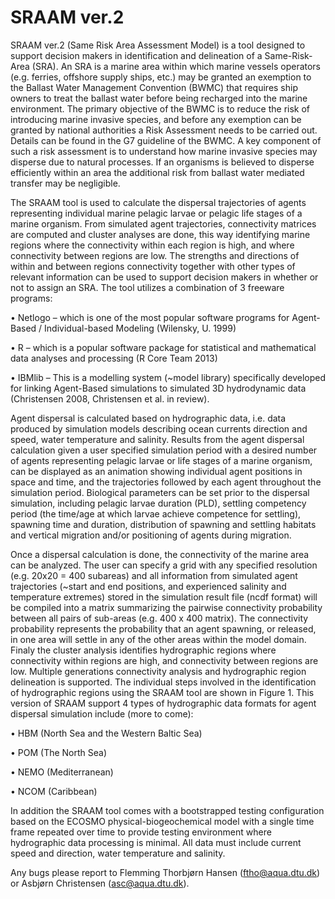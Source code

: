 # SRAAM ver.2

SRAAM ver.2 (Same Risk Area Assessment Model) is a tool designed to support decision makers in identification and delineation of a Same-Risk-Area (SRA). An SRA is a marine area within which marine vessels operators (e.g. ferries, offshore supply ships, etc.) may be granted an exemption to the Ballast Water Management Convention (BWMC) that requires ship owners to treat the ballast water before being recharged into the marine environment. The primary objective of the BWMC is to reduce the risk of introducing marine invasive species, and before any exemption can be granted by national authorities a Risk Assessment needs to be carried out. Details can be found in the G7 guideline of the BWMC. A key component of such a risk assessment is to understand how marine invasive species may disperse due to natural processes. If an organisms is believed to disperse efficiently within an area the additional risk from ballast water mediated transfer may be negligible.

The SRAAM tool is used to calculate the dispersal trajectories of agents representing individual marine pelagic larvae or pelagic life stages of a marine organism. From simulated agent trajectories, connectivity matrices are computed and cluster analyses are done, this way identifying marine regions where the connectivity within each region is high, and where connectivity between regions are low. The strengths and directions of within and between regions connectivity together with other types of relevant information can be used to support decision makers in whether or not to assign an SRA.
The tool utilizes a combination of 3 freeware programs:

•	Netlogo – which is one of the most popular software programs for Agent-Based / Individual-based Modeling (Wilensky, U. 1999)

•	R – which is a popular software package for statistical and mathematical data analyses and processing (R Core Team 2013)

•	IBMlib – This is a modelling system (~model library) specifically developed for linking Agent-Based simulations to simulated 3D    hydrodynamic data (Christensen 2008, Christensen et al. in review).
 
Agent dispersal is calculated based on hydrographic data, i.e. data produced by simulation models describing ocean currents direction and speed, water temperature and salinity. Results from the agent dispersal calculation given a user specified simulation period with a desired number of agents representing pelagic larvae or life stages of a marine organism, can be displayed as an animation showing individual agent positions in space and time, and the trajectories followed by each agent throughout the simulation period. Biological parameters can be set prior to the dispersal simulation, including pelagic larvae duration (PLD), settling competency period (the time/age at which larvae achieve competence for settling), spawning time and duration, distribution of spawning and settling habitats and vertical migration and/or positioning of agents during migration.

Once a dispersal calculation is done, the connectivity of the marine area can be analyzed. The user can specify a grid with any specified resolution (e.g. 20x20 = 400 subareas) and all information from simulated agent trajectories (~start and end positions, and experienced salinity and temperature extremes) stored in the simulation result file (ncdf format) will be compiled into a matrix summarizing the pairwise connectivity probability between all pairs of sub-areas (e.g. 400 x 400 matrix). The connectivity probability represents the probability that an agent spawning, or released, in one area will settle in any of the other areas within the model domain. Finaly the cluster analysis identifies hydrographic regions where connectivity within regions are high, and connectivity between regions are low. Multiple generations connectivity analysis and hydrographic region delineation is supported.
The individual steps involved in the identification of hydrographic regions using the SRAAM tool are shown in Figure 1.
This version of SRAAM support 4 types of hydrographic data formats for agent dispersal simulation include (more to come):

•	HBM (North Sea and the Western Baltic Sea)

•	POM (The North Sea)

•	NEMO (Mediterranean)

•	NCOM (Caribbean) 

In addition the SRAAM tool comes with a bootstrapped testing configuration based on the ECOSMO physical-biogeochemical model with a single time frame repeated over time to provide testing environment where hydrographic data processing is minimal. All data must include current speed and direction, water temperature and salinity. 

Any bugs please report to Flemming Thorbjørn Hansen (ftho@aqua.dtu.dk) or Asbjørn Christensen (asc@aqua.dtu.dk).

